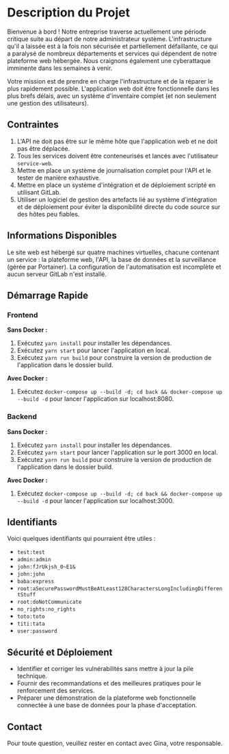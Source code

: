 # Description du Projet

Bienvenue à bord ! Notre entreprise traverse actuellement une période critique suite au départ de notre administrateur système. L'infrastructure qu'il a laissée est à la fois non sécurisée et partiellement défaillante, ce qui a paralysé de nombreux départements et services qui dépendent de notre plateforme web hébergée. Nous craignons également une cyberattaque imminente dans les semaines à venir.

Votre mission est de prendre en charge l'infrastructure et de la réparer le plus rapidement possible. L'application web doit être fonctionnelle dans les plus brefs délais, avec un système d'inventaire complet (et non seulement une gestion des utilisateurs).

## Contraintes

1. L'API ne doit pas être sur le même hôte que l'application web et ne doit pas être déplacée.
2. Tous les services doivent être conteneurisés et lancés avec l'utilisateur `service-web`.
3. Mettre en place un système de journalisation complet pour l'API et le tester de manière exhaustive.
4. Mettre en place un système d'intégration et de déploiement scripté en utilisant GitLab.
5. Utiliser un logiciel de gestion des artefacts lié au système d'intégration et de déploiement pour éviter la disponibilité directe du code source sur des hôtes peu fiables.

## Informations Disponibles

Le site web est hébergé sur quatre machines virtuelles, chacune contenant un service : la plateforme web, l'API, la base de données et la surveillance (gérée par Portainer). La configuration de l'automatisation est incomplète et aucun serveur GitLab n'est installé.

## Démarrage Rapide

### Frontend

**Sans Docker :**
1. Exécutez `yarn install` pour installer les dépendances.
2. Exécutez `yarn start` pour lancer l'application en local.
3. Exécutez `yarn run build` pour construire la version de production de l'application dans le dossier build.

**Avec Docker :**
1. Exécutez `docker-compose up --build -d; cd back && docker-compose up --build -d` pour lancer l'application sur localhost:8080.

### Backend

**Sans Docker :**
1. Exécutez `yarn install` pour installer les dépendances.
2. Exécutez `yarn start` pour lancer l'application sur le port 3000 en local.
3. Exécutez `yarn run build` pour construire la version de production de l'application dans le dossier build.

**Avec Docker :**
1. Exécutez `docker-compose up --build -d; cd back && docker-compose up --build -d` pour lancer l'application sur localhost:3000.

## Identifiants

Voici quelques identifiants qui pourraient être utiles :
- `test:test`
- `admin:admin`
- `john:fJrUkjsh_0~E1&`
- `john:john`
- `baba:express`
- `root:aSecurePasswordMustBeAtLeast128CharactersLongIncludingDifferentStuff`
- `root:doNotCommunicate`
- `no_rights:no_rights`
- `toto:toto`
- `titi:tata`
- `user:password`

## Sécurité et Déploiement

- Identifier et corriger les vulnérabilités sans mettre à jour la pile technique.
- Fournir des recommandations et des meilleures pratiques pour le renforcement des services.
- Préparer une démonstration de la plateforme web fonctionnelle connectée à une base de données pour la phase d'acceptation.

## Contact

Pour toute question, veuillez rester en contact avec Gina, votre responsable.